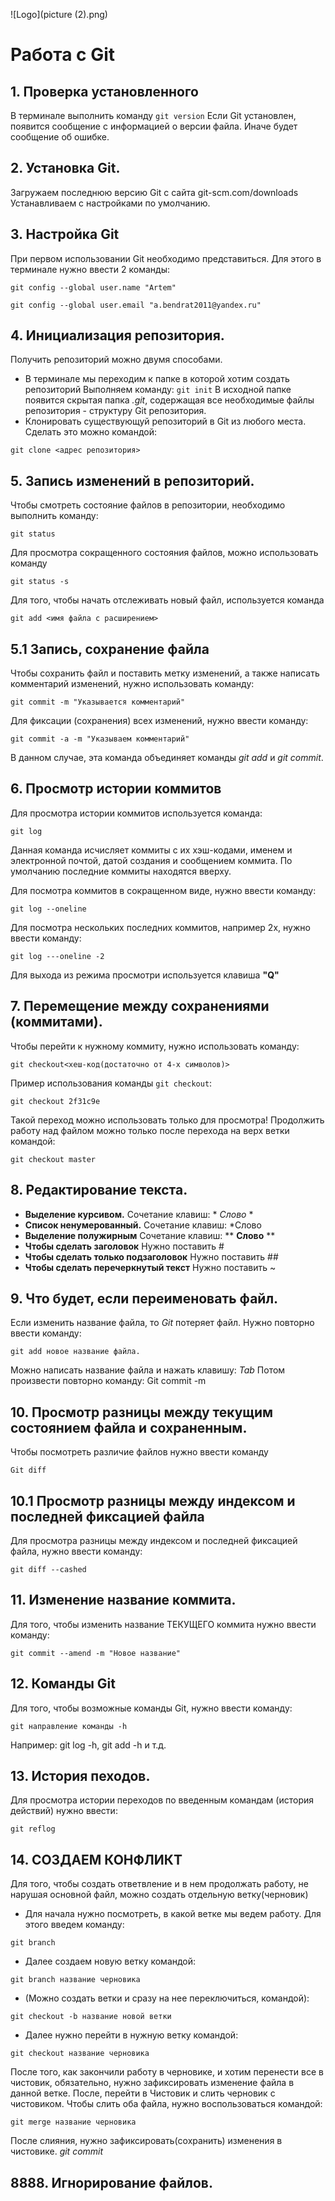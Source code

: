 ![Logo](picture (2).png)

# Работа с Git

## 1. Проверка установленного
В терминале выполнить команду `git version`
Если Git установлен, появится сообщение с информацией о версии файла. Иначе будет сообщение об ошибке.

## 2. Установка Git.

Загружаем последнюю версию Git с сайта git-scm.com/downloads
Устанавливаем с настройками по умолчанию.

## 3. Настройка Git
При первом использовании Git необходимо представиться. Для этого в терминале нужно ввести 2 команды:

```
git config --global user.name "Artem"

git config --global user.email "a.bendrat2011@yandex.ru"
```

## 4. Инициализация репозитория.
Получить репозиторий можно двумя способами.
* В терминале мы переходим к папке в которой хотим создать репозиторий Выполняем команду:  `git init`
В исходной папке появится скрытая папка *.git*, содержащая все необходимые файлы репозитория - структуру Git репозитория.
* Клонировать существующуй репозиторий в Git из любого места.
Сделать это можно командой:
```
git clone <адрес репозитория>
```

## 5. Запись изменений в репозиторий.
Чтобы смотреть состояние файлов в репозитории, необходимо выполнить команду:
```
git status
```
Для просмотра сокращенного состояния файлов, можно использовать команду
 ```
git status -s
```

Для того, чтобы начать отслеживать новый файл, используется команда 
```
git add <имя файла с расширением>
```

## 5.1 Запись, сохранение файла
Чтобы сохранить файл и поставить метку изменений, а также написать комментарий изменений, нужно использовать команду:
```
git commit -m "Указывается комментарий"
```
Для фиксации (сохранения) всех изменений, нужно ввести команду:
```
git commit -a -m "Указываем комментарий"
```
В данном случае, эта команда объединяет команды *git add* и *git commit*.

## 6. Просмотр истории коммитов

Для просмотра истории коммитов используется команда:
```
git log
```
Данная команда исчисляет коммиты с их хэш-кодами, именем и электронной почтой, датой создания и сообщением коммита.
По умолчанию последние коммиты находятся вверху.

Для посмотра коммитов в сокращенном виде, нужно ввести команду:
```
git log --oneline
```
Для посмотра нескольких последних коммитов, например 2х, нужно ввести команду:
```
git log ---oneline -2
```

Для выхода из режима просмотри используется клавиша **"Q"**

## 7. Перемещение между сохранениями (коммитами).

Чтобы перейти к нужному коммиту, нужно использовать команду:
```
git checkout<хеш-код(достаточно от 4-х символов)>
```
Пример использования команды `git checkout`:
```
git checkout 2f31c9e
```
Такой переход можно использовать только для просмотра!
Продолжить работу над файлом можно только после перехода на верх ветки командой:
```
git checkout master
```
## 8. Редактирование текста.
* **Выделение курсивом.** Сочетание клавиш: * *Слово* *
* **Список ненумерованный.** Сочетание клавиш: *Слово
* **Выделение полужирным** Сочетание клавиш: ** **Слово** **
* **Чтобы сделать заголовок** Нужно поставить #
* **Чтобы сделать только подзаголовок** Нужно поставить ##
* **Чтобы сделать перечеркнутый текст** Нужно поставить ~


## 9. Что будет, если переименовать файл.
Если изменить название файла, то *Git* потеряет файл. Нужно повторно ввести команду:
```
git add новое название файла.
```
Можно написать название файла и нажать клавишу: *Tab*
Потом произвести повторно команду: Git commit -m

## 10. Просмотр разницы между текущим состоянием файла и сохраненным.
Чтобы посмотреть различие файлов нужно ввести команду 
```
Git diff
```
## 10.1 Просмотр разницы между индексом и последней фиксацией файла
Для просмотра разницы между индексом и последней фиксацией файла, нужно ввести команду:
```
git diff --cashed
```
## 11. Изменение название коммита.
Для того, чтобы изменить название ТЕКУЩЕГО коммита нужно ввести команду:
```
git commit --amend -m "Новое название"
```

## 12. Команды Git
Для того, чтобы возможные команды Git, нужно ввести команду:
```
git направление команды -h
```
Например: git log -h, git add -h и т.д.

## 13. История пеходов.
Для просмотра истории переходов по введенным командам (история действий) нужно ввести:
```
git reflog
```

## 14. СОЗДАЕМ КОНФЛИКТ
Для того, чтобы создать ответвление и в нем продолжать работу, не нарушая основной файл, можно создать отдельную ветку(черновик)
* Для начала нужно посмотреть, в какой ветке мы ведем работу. Для этого введем команду:
```
git branch
```
* Далее создаем новую ветку командой:
```
git branch название черновика
```
* (Можно создать ветки и сразу на нее переключиться, командой):
 ```
 git checkout -b название новой ветки
 ```
* Далее нужно перейти в нужную ветку командой:
```
git checkout название черновика
```

После того, как закончили работу в черновике, и хотим перенести все в чистовик, обязательно, нужно зафиксировать изменение файла в данной ветке. После, перейти в Чистовик и слить черновик с чистовиком. Чтобы слить оба файла, нужно воспользоваться командой:
```
git merge название черновика
```
После слияния, нужно зафиксировать(сохранить) изменения в чистовике. *git commit*








## 8888. Игнорирование файлов.
